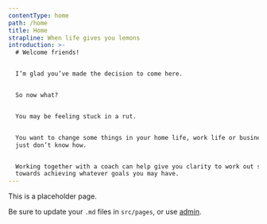 ```yaml
---
contentType: home
path: /home
title: Home
strapline: When life gives you lemons
introduction: >-
  # Welcome friends!


  I’m glad you’ve made the decision to come here.


  So now what?


  You may be feeling stuck in a rut. 


  You want to change some things in your home life, work life or business but
  just don’t know how.


  Working together with a coach can help give you clarity to work out steps
  towards achieving whatever goals you may have.
---
```

This is a placeholder page.

Be sure to update your `.md` files in `src/pages`, or use [admin](/admin).
